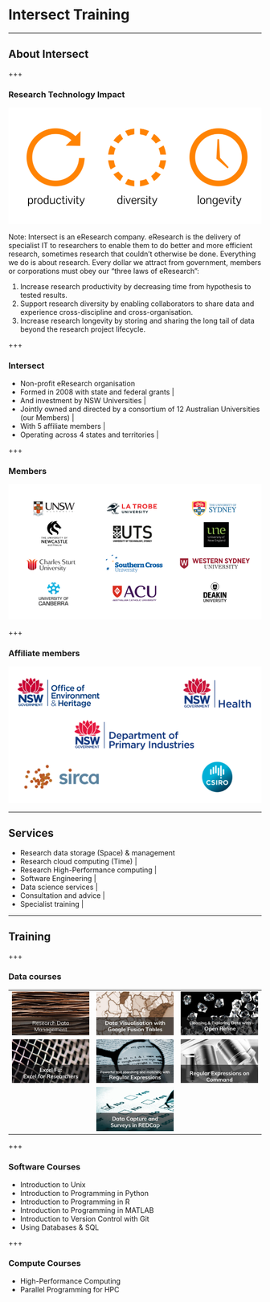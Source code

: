 # Intersect Training

---

## About Intersect

+++

### Research Technology Impact

![research_technology_impact](assets/research_technology_impact.png)

Note:
Intersect is an eResearch company. eResearch is the delivery of specialist IT to researchers to enable them to do better and more efficient research, sometimes research that couldn’t otherwise be done.  Everything we do is about research. Every dollar we attract from government, members or corporations must obey our “three laws of eResearch”:
1. Increase research productivity by decreasing time from hypothesis to tested results. 
1. Support research diversity by enabling collaborators to share data and experience cross-discipline and cross-organisation. 
1. Increase research longevity by storing and sharing the long tail of data beyond the research project lifecycle. 

+++

### Intersect

- Non-profit eResearch organisation
- Formed in 2008 with state and federal grants |
- And investment by NSW Universities |
- Jointly owned and directed by a consortium of 12 Australian Universities (our Members) |
- With 5 affiliate members |
- Operating across 4 states and territories |

+++

### Members

![members](assets/members.png)

+++

### Affiliate members

![affiliates](assets/affiliates.png)

---

## Services

- Research data storage (Space) & management
- Research cloud computing (Time) |
- Research High-Performance computing |
- Software Engineering |
- Data science services |
- Consultation and advice |
- Specialist training |

---

## Training


+++

### Data courses
<table>
<tr>
<td><img src="rdmt/rdmt_tile.jpg" alt="rdmt" width="280"/><!-- .element: class="fragment" --></td>
<td><img src="gft/gft_tile.jpg" alt="gft" width="280"/><!-- .element: class="fragment" --></td>
<td><img src="or/or_tile.jpg" alt="or" width="280"/><!-- .element: class="fragment" --></td>
</tr>
<tr>
<td><img src="excel/excel_tile.jpg" alt="excel" width="280"/><!-- .element: class="fragment" --></td>
<td><img src="re/re_tile.jpg" alt="re" width="280"><!-- .element: class="fragment" --></td>
<td><img src="reoc/reoc_tile.jpg" alt="reoc" width="280"/><!-- .element: class="fragment" --></td>
</tr>
<tr>
<td></td>
<td><img src="redcap/redcap_tile.jpg" alt="redcap" width="280"/><!-- .element: class="fragment" --></td>
<td></td>
</tr>
</table>
+++

### Software Courses

<ul>
	<li>Introduction to Unix</li>
	<li>Introduction to Programming in Python</li>
	<li>Introduction to Programming in R</li>
	<li>Introduction to Programming in MATLAB</li>
	<li>Introduction to Version Control with Git</li>
	<li>Using Databases & SQL</li>
</ul>

+++

### Compute Courses

<ul>
	<li>High-Performance Computing</li>
	<li>Parallel Programming for HPC</li>
</ul>

